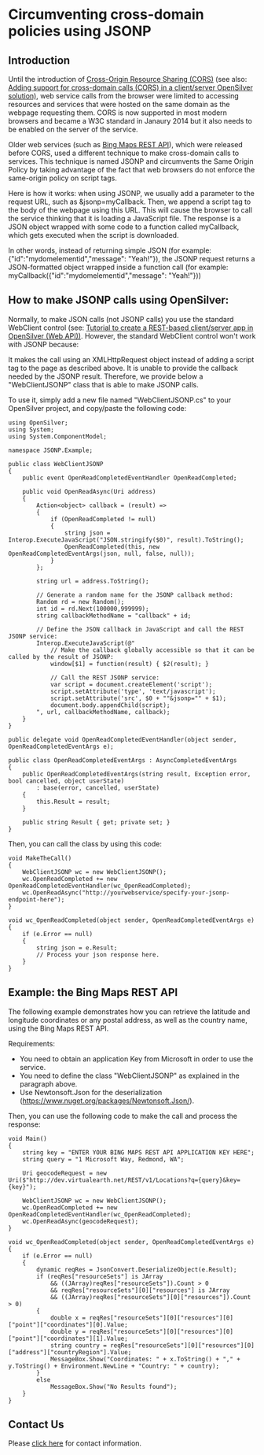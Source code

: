 # Circumventing cross-domain policies using JSONP

## Introduction

Until the introduction of [Cross-Origin Resource Sharing (CORS)](https://en.wikipedia.org/wiki/Cross-origin_resource_sharing) (see also: [Adding support for cross-domain calls (CORS) in a client/server OpenSilver solution)](wcf-and-webclient.md#adding-support-for-cross-domain-calls-cors), web service calls from the browser were limited to accessing resources and services that were hosted on the same domain as the webpage requesting them. CORS is now supported in most modern browsers and became a W3C standard in Janaury 2014 but it also needs to be enabled on the server of the service.

Older web services (such as [Bing Maps REST API](https://blogs.bing.com/maps/2015/03/05/accessing-the-bing-maps-rest-services-from-various-javascript-frameworks)), which were released before CORS, used a different technique to make cross-domain calls to services. This technique is named JSONP and circumvents the Same Origin Policy by taking advantage of the fact that web browsers do not enforce the same-origin policy on script tags.

Here is how it works: when using JSONP, we usually add a parameter to the request URL, such as &jsonp=myCallback. Then, we append a script tag to the body of the webpage using this URL. This will cause the browser to call the service thinking that it is loading a JavaScript file. The response is a JSON object wrapped with some code to a function called myCallback, which gets executed when the script is downloaded.

In other words, instead of returning simple JSON (for example: {"id":"mydomelementid","message": "Yeah!"}), the JSONP request returns a JSON-formatted object wrapped inside a function call (for example: myCallback({"id":"mydomelementid","message": "Yeah!"}))

## How to make JSONP calls using OpenSilver:
Normally, to make JSON calls (not JSONP calls) you use the standard WebClient control (see: [Tutorial to create a REST-based client/server app in OpenSilver (Web API))](wcf-and-webclient.md#tutorial-to-easily-create-a-rest-based-clientserver-app-in-opensilver-wep-api).
However, the standard WebClient control won't work with JSONP because:

It makes the call using an XMLHttpRequest object instead of adding a script tag to the page as described above.
It is unable to provide the callback needed by the JSONP result.
Therefore, we provide below a "WebClientJSONP" class that is able to make JSONP calls.

To use it, simply add a new file named "WebClientJSONP.cs" to your OpenSilver project, and copy/paste the following code:
```
using OpenSilver;
using System;
using System.ComponentModel;

namespace JSONP.Example;

public class WebClientJSONP
{
    public event OpenReadCompletedEventHandler OpenReadCompleted;

    public void OpenReadAsync(Uri address)
    {
        Action<object> callback = (result) =>
        {
            if (OpenReadCompleted != null)
            {
                string json = Interop.ExecuteJavaScript("JSON.stringify($0)", result).ToString();
                OpenReadCompleted(this, new OpenReadCompletedEventArgs(json, null, false, null));
            }
        };

        string url = address.ToString();

        // Generate a random name for the JSONP callback method:
        Random rd = new Random();
        int id = rd.Next(100000,999999);
        string callbackMethodName = "callback" + id;

        // Define the JSON callback in JavaScript and call the REST JSONP service:
        Interop.ExecuteJavaScript(@"
            // Make the callback globally accessible so that it can be called by the result of JSONP:
            window[$1] = function(result) { $2(result); }

            // Call the REST JSONP service:
            var script = document.createElement('script');
            script.setAttribute('type', 'text/javascript');
            script.setAttribute('src', $0 + ""&jsonp="" + $1);
            document.body.appendChild(script);
        ", url, callbackMethodName, callback);
    }
}

public delegate void OpenReadCompletedEventHandler(object sender, OpenReadCompletedEventArgs e);

public class OpenReadCompletedEventArgs : AsyncCompletedEventArgs
{
    public OpenReadCompletedEventArgs(string result, Exception error, bool cancelled, object userState)
        : base(error, cancelled, userState)
    {
        this.Result = result;
    }

    public string Result { get; private set; }
}
```

Then, you can call the class by using this code:
```
void MakeTheCall()
{
    WebClientJSONP wc = new WebClientJSONP();
    wc.OpenReadCompleted += new OpenReadCompletedEventHandler(wc_OpenReadCompleted);
    wc.OpenReadAsync("http://yourwebservice/specify-your-jsonp-endpoint-here");
}

void wc_OpenReadCompleted(object sender, OpenReadCompletedEventArgs e)
{
    if (e.Error == null)
    {
        string json = e.Result;
        // Process your json response here.
    }
}
 ```

## Example: the Bing Maps REST API
The following example demonstrates how you can retrieve the latitude and longitude coordinates or any postal address, as well as the country name, using the Bing Maps REST API.

Requirements:

* You need to obtain an application Key from Microsoft in order to use the service.
* You need to define the class "WebClientJSONP" as explained in the paragraph above.
* Use Newtonsoft.Json for the deserialization (https://www.nuget.org/packages/Newtonsoft.Json/).

Then, you can use the following code to make the call and process the response:
```
void Main()
{
    string key = "ENTER YOUR BING MAPS REST API APPLICATION KEY HERE";
    string query = "1 Microsoft Way, Redmond, WA";

    Uri geocodeRequest = new Uri($"http://dev.virtualearth.net/REST/v1/Locations?q={query}&key={key}");

    WebClientJSONP wc = new WebClientJSONP();
    wc.OpenReadCompleted += new OpenReadCompletedEventHandler(wc_OpenReadCompleted);
    wc.OpenReadAsync(geocodeRequest);
}

void wc_OpenReadCompleted(object sender, OpenReadCompletedEventArgs e)
{
    if (e.Error == null)
    {
        dynamic reqRes = JsonConvert.DeserializeObject(e.Result);
        if (reqRes["resourceSets"] is JArray
            && ((JArray)reqRes["resourceSets"]).Count > 0
            && reqRes["resourceSets"][0]["resources"] is JArray
            && ((JArray)reqRes["resourceSets"][0]["resources"]).Count > 0)
        {
            double x = reqRes["resourceSets"][0]["resources"][0]["point"]["coordinates"][0].Value;
            double y = reqRes["resourceSets"][0]["resources"][0]["point"]["coordinates"][1].Value;
            string country = reqRes["resourceSets"][0]["resources"][0]["address"]["countryRegion"].Value;
            MessageBox.Show("Coordinates: " + x.ToString() + "," + y.ToString() + Environment.NewLine + "Country: " + country);
        }
        else
            MessageBox.Show("No Results found");
    }
}
```

## Contact Us
Please [click here](https://opensilver.net/contact.aspx) for contact information.